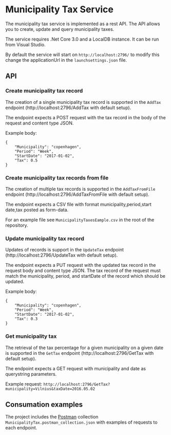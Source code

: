 # Municipality Tax Service

The municipality tax service is implemented as a rest API. The API allows you to create, update and query municipality taxes.

The service requires .Net Core 3.0 and a LocalDB instance. It can be run from Visual Studio.

By default the service will start on ``http://localhost:2796/`` to modify this change the applicationUrl in the ``launchsettings.json`` file.

## API
### Create municipality tax record
The creation of a single municipality tax record is supported in the ``AddTax`` endpoint (http://localhost:2796/AddTax with default setup).

The endpoint expects a POST request with the tax record in the body of the request and content type JSON.

Example body:
```
{
    "Municipality": "copenhagen",
    "Period": "Week",
    "StartDate": "2017-01-02",
    "Tax": 0.5
}
```

### Create municipality tax records from file
The creation of multiple tax records is supported in the ``AddTaxFromFile`` endpoint (http://localhost:2796/AddTaxFromFile with default setup). 

The endpoint expects a CSV file with format municipality,period,start date,tax posted as form-data.

For an example file see ``MunicipalityTaxesEample.csv`` in the root of the repository.

### Update municipality tax record
Updates of records is support in the ``UpdateTax`` endpoint (http://localhost:2796/UpdateTax with default setup).

The endpoint expects a PUT request with the updated tax record in the request body and content type JSON. The tax record of the request must match the municipality, period, and startDate of the record which should be updated.

Example body:
```
{
    "Municipality": "copenhagen",
    "Period": "Week",
    "StartDate": "2017-01-02",
    "Tax": 0.3
}
```
### Get municipality tax
The retrieval of the tax percentage for a given municipality on a given date is supported in the ``GetTax`` endpoint (http://localhost:2796/GetTax with default setup).

The endpoint expects a GET request with municipality and date as querystring parameters.

Example request:
``http://localhost:2796/GetTax?municipality=Vilnius&taxDate=2016.05.02``

## Consumation examples
The project includes the [Postman](https://www.getpostman.com/) collection ``MunicipalityTax.postman_collection.json`` with examples of requests to each endpoint.